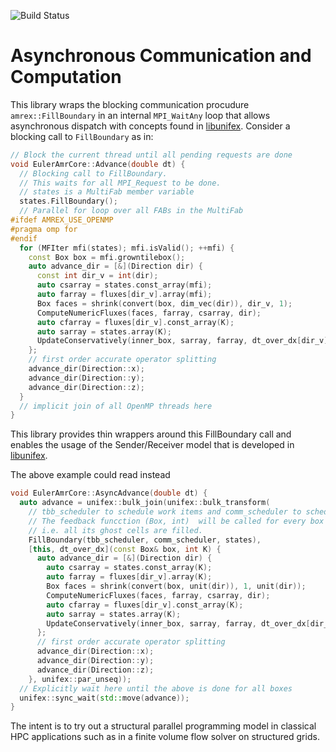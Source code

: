 ![Build Status](https://github.com/maikel/async_mpi/actions/workflows/cmake.yml/badge.svg)

# Asynchronous Communication and Computation

This library wraps the blocking communication procudure `amrex::FillBoundary` in an internal `MPI_WaitAny` loop that allows asynchronous dispatch with concepts found in [libunifex](https://github.com/facebookexperimental/libunifex).
Consider a blocking call to `FillBoundary` as in:

```cpp
// Block the current thread until all pending requests are done
void EulerAmrCore::Advance(double dt) {
  // Blocking call to FillBoundary.
  // This waits for all MPI_Request to be done.
  // states is a MultiFab member variable
  states.FillBoundary();
  // Parallel for loop over all FABs in the MultiFab
#ifdef AMREX_USE_OPENMP
#pragma omp for
#endif
  for (MFIter mfi(states); mfi.isValid(); ++mfi) {
    const Box box = mfi.growntilebox();
    auto advance_dir = [&](Direction dir) {
      const int dir_v = int(dir);
      auto csarray = states.const_array(mfi);
      auto farray = fluxes[dir_v].array(mfi);
      Box faces = shrink(convert(box, dim_vec(dir)), dir_v, 1);
      ComputeNumericFluxes(faces, farray, csarray, dir);
      auto cfarray = fluxes[dir_v].const_array(K);
      auto sarray = states.array(K);
      UpdateConservatively(inner_box, sarray, farray, dt_over_dx[dir_v], dir);
    };
    // first order accurate operator splitting
    advance_dir(Direction::x);
    advance_dir(Direction::y);
    advance_dir(Direction::z);
  }
  // implicit join of all OpenMP threads here
}
```

This library provides thin wrappers around this FillBoundary call and enables the usage of the Sender/Receiver model that is developed in [libunifex](https://github.com/facebookexperimental/libunifex).

The above example could read instead
```cpp
void EulerAmrCore::AsyncAdvance(double dt) {
  auto advance = unifex::bulk_join(unifex::bulk_transform(
    // tbb_scheduler to schedule work items and comm_scheduler to schedule MPI_WaitAny/All threads
    // The feedback funcction (Box, int)  will be called for every box thas it ready,
    // i.e. all its ghost cells are filled.
    FillBoundary(tbb_scheduler, comm_scheduler, states), 
    [this, dt_over_dx](const Box& box, int K) {
      auto advance_dir = [&](Direction dir) {
        auto csarray = states.const_array(K);
        auto farray = fluxes[dir_v].array(K);
        Box faces = shrink(convert(box, unit(dir)), 1, unit(dir));
        ComputeNumericFluxes(faces, farray, csarray, dir);
        auto cfarray = fluxes[dir_v].const_array(K);
        auto sarray = states.array(K);
        UpdateConservatively(inner_box, sarray, farray, dt_over_dx[dir_v], dir);
      };
      // first order accurate operator splitting
      advance_dir(Direction::x);
      advance_dir(Direction::y);
      advance_dir(Direction::z);
    }, unifex::par_unseq));
  // Explicitly wait here until the above is done for all boxes
  unifex::sync_wait(std::move(advance));
}

```

The intent is to try out a structural parallel programming model in classical HPC applications such as in a finite volume flow solver on structured grids.
